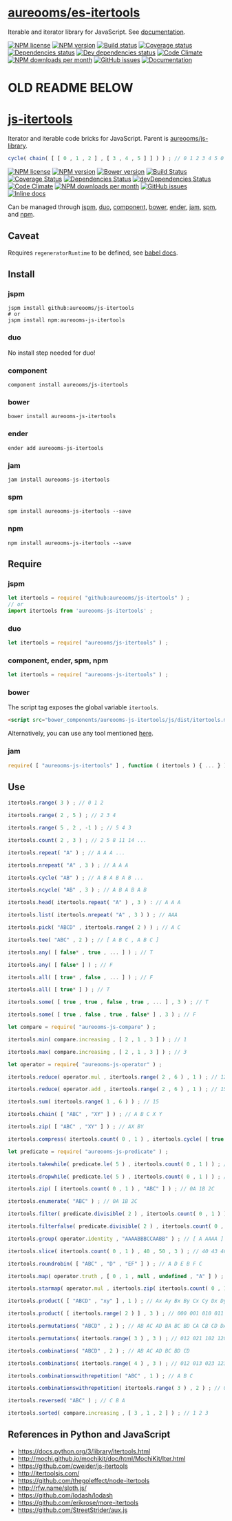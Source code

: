 [aureooms/es-itertools](https://aureooms.github.io/es-itertools)
==

Iterable and iterator library for JavaScript. See [documentation](https://aureooms.github.io/es-itertools/index.html).

[![NPM license](http://img.shields.io/npm/l/aureooms-es-itertools.svg?style=flat)](https://raw.githubusercontent.com/aureooms/es-itertools/master/LICENSE)
[![NPM version](http://img.shields.io/npm/v/aureooms-es-itertools.svg?style=flat)](https://www.npmjs.org/package/aureooms-es-itertools)
[![Build status](http://img.shields.io/travis/aureooms/es-itertools.svg?style=flat)](https://travis-ci.org/aureooms/es-itertools)
[![Coverage status](http://img.shields.io/coveralls/aureooms/es-itertools.svg?style=flat)](https://coveralls.io/r/aureooms/es-itertools)
[![Dependencies status](http://img.shields.io/david/aureooms/es-itertools.svg?style=flat)](https://david-dm.org/aureooms/es-itertools#info=dependencies)
[![Dev dependencies status](http://img.shields.io/david/dev/aureooms/es-itertools.svg?style=flat)](https://david-dm.org/aureooms/es-itertools#info=devDependencies)
[![Code Climate](http://img.shields.io/codeclimate/github/aureooms/es-itertools.svg?style=flat)](https://codeclimate.com/github/aureooms/es-itertools)
[![NPM downloads per month](http://img.shields.io/npm/dm/aureooms-es-itertools.svg?style=flat)](https://www.npmjs.org/package/aureooms-es-itertools)
[![GitHub issues](http://img.shields.io/github/issues/aureooms/es-itertools.svg?style=flat)](https://github.com/aureooms/es-itertools/issues)
[![Documentation](https://aureooms.github.io/es-itertools/badge.svg)](https://aureooms.github.io/es-itertools/source.html)


# OLD README BELOW

[js-itertools](http://aureooms.github.io/js-itertools)
==

Iterator and iterable code bricks for JavaScript. Parent is [aureooms/js-library](https://github.com/aureooms/js-library).

```js
cycle( chain( [ [ 0 , 1 , 2 ] , [ 3 , 4 , 5 ] ] ) ) ; // 0 1 2 3 4 5 0 1 ...
```

[![NPM license](http://img.shields.io/npm/l/aureooms-js-itertools.svg?style=flat)](https://raw.githubusercontent.com/aureooms/js-itertools/master/LICENSE)
[![NPM version](http://img.shields.io/npm/v/aureooms-js-itertools.svg?style=flat)](https://www.npmjs.org/package/aureooms-js-itertools)
[![Bower version](http://img.shields.io/bower/v/aureooms-js-itertools.svg?style=flat)](http://bower.io/search/?q=aureooms-js-itertools)
[![Build Status](http://img.shields.io/travis/aureooms/js-itertools.svg?style=flat)](https://travis-ci.org/aureooms/js-itertools)
[![Coverage Status](http://img.shields.io/coveralls/aureooms/js-itertools.svg?style=flat)](https://coveralls.io/r/aureooms/js-itertools)
[![Dependencies Status](http://img.shields.io/david/aureooms/js-itertools.svg?style=flat)](https://david-dm.org/aureooms/js-itertools#info=dependencies)
[![devDependencies Status](http://img.shields.io/david/dev/aureooms/js-itertools.svg?style=flat)](https://david-dm.org/aureooms/js-itertools#info=devDependencies)
[![Code Climate](http://img.shields.io/codeclimate/github/aureooms/js-itertools.svg?style=flat)](https://codeclimate.com/github/aureooms/js-itertools)
[![NPM downloads per month](http://img.shields.io/npm/dm/aureooms-js-itertools.svg?style=flat)](https://www.npmjs.org/package/aureooms-js-itertools)
[![GitHub issues](http://img.shields.io/github/issues/aureooms/js-itertools.svg?style=flat)](https://github.com/aureooms/js-itertools/issues)
[![Inline docs](http://inch-ci.org/github/aureooms/js-itertools.svg?branch=master&style=shields)](http://inch-ci.org/github/aureooms/js-itertools)

Can be managed through [jspm](https://github.com/jspm/jspm-cli),
[duo](https://github.com/duojs/duo),
[component](https://github.com/componentjs/component),
[bower](https://github.com/bower/bower),
[ender](https://github.com/ender-js/Ender),
[jam](https://github.com/caolan/jam),
[spm](https://github.com/spmjs/spm),
and [npm](https://github.com/npm/npm).

## Caveat

Requires `regeneratorRuntime` to be defined, see
[babel docs](http://babeljs.io/docs/usage/polyfill/).

## Install

### jspm
```terminal
jspm install github:aureooms/js-itertools
# or
jspm install npm:aureooms-js-itertools
```
### duo
No install step needed for duo!

### component
```terminal
component install aureooms/js-itertools
```

### bower
```terminal
bower install aureooms-js-itertools
```

### ender
```terminal
ender add aureooms-js-itertools
```

### jam
```terminal
jam install aureooms-js-itertools
```

### spm
```terminal
spm install aureooms-js-itertools --save
```

### npm
```terminal
npm install aureooms-js-itertools --save
```

## Require
### jspm
```js
let itertools = require( "github:aureooms/js-itertools" ) ;
// or
import itertools from 'aureooms-js-itertools' ;
```
### duo
```js
let itertools = require( "aureooms/js-itertools" ) ;
```

### component, ender, spm, npm
```js
let itertools = require( "aureooms-js-itertools" ) ;
```

### bower
The script tag exposes the global variable `itertools`.
```html
<script src="bower_components/aureooms-js-itertools/js/dist/itertools.min.js"></script>
```
Alternatively, you can use any tool mentioned [here](http://bower.io/docs/tools/).

### jam
```js
require( [ "aureooms-js-itertools" ] , function ( itertools ) { ... } ) ;
```

## Use

```js
itertools.range( 3 ) ; // 0 1 2

itertools.range( 2 , 5 ) ; // 2 3 4

itertools.range( 5 , 2 , -1 ) ; // 5 4 3

itertools.count( 2 , 3 ) ; // 2 5 8 11 14 ...

itertools.repeat( "A" ) ; // A A A ...

itertools.nrepeat( "A" , 3 ) ; // A A A

itertools.cycle( "AB" ) ; // A B A B A B ...

itertools.ncycle( "AB" , 3 ) ; // A B A B A B

itertools.head( itertools.repeat( "A" ) , 3 ) : // A A A

itertools.list( itertools.nrepeat( "A" , 3 ) ) ; // AAA

itertools.pick( "ABCD" , itertools.range( 2 ) ) ; // A C

itertools.tee( "ABC" , 2 ) ; // [ A B C , A B C ]

itertools.any( [ false* , true , ... ] ) ; // T

itertools.any( [ false* ] ) ; // F

itertools.all( [ true* , false , ... ] ) ; // F

itertools.all( [ true* ] ) ; // T

itertools.some( [ true , true , false , true , ... ] , 3 ) ; // T

itertools.some( [ true , false , true , false* ] , 3 ) ; // F

let compare = require( "aureooms-js-compare" ) ;

itertools.min( compare.increasing , [ 2 , 1 , 3 ] ) ; // 1

itertools.max( compare.increasing , [ 2 , 1 , 3 ] ) ; // 3

let operator = require( "aureooms-js-operator" ) ;

itertools.reduce( operator.mul , itertools.range( 2 , 6 ) , 1 ) ; // 120

itertools.reduce( operator.add , itertools.range( 2 , 6 ) , 1 ) ; // 15

itertools.sum( itertools.range( 1 , 6 ) ) ; // 15

itertools.chain( [ "ABC" , "XY" ] ) ; // A B C X Y

itertools.zip( [ "ABC" , "XY" ] ) ; // AX BY

itertools.compress( itertools.count( 0 , 1 ) , itertools.cycle( [ true , false ] ) ) ; // 0 2 4 6 ...

let predicate = require( "aureooms-js-predicate" ) ;

itertools.takewhile( predicate.le( 5 ) , itertools.count( 0 , 1 ) ) ; // 0 1 2 3 4 5

itertools.dropwhile( predicate.le( 5 ) , itertools.count( 0 , 1 ) ) ; // 6 7 8 ...

itertools.zip( [ itertools.count( 0 , 1 ) , "ABC" ] ) ; // 0A 1B 2C

itertools.enumerate( "ABC" ) ; // 0A 1B 2C

itertools.filter( predicate.divisible( 2 ) , itertools.count( 0 , 1 ) ) ; // 0 2 4 8 ...

itertools.filterfalse( predicate.divisible( 2 ) , itertools.count( 0 , 1 ) ) ; // 1 3 5 7 ...

itertools.group( operator.identity , "AAAABBBCCAABB" ) ; // [ A AAAA ] [ B BBB ] [ C CC ] [ A AA ] [ B BB ]

itertools.slice( itertools.count( 0 , 1 ) , 40 , 50 , 3 ) ; // 40 43 46 49

itertools.roundrobin( [ "ABC" , "D" , "EF" ] ) ; // A D E B F C

itertools.map( operator.truth , [ 0 , 1 , null , undefined , "A" ] ) ; // F T F F T

itertools.starmap( operator.mul , itertools.zip( itertools.count( 0 , 1 ) , itertools.count( 0 , 1 ) ) ) ; // 0 1 4 9 16 25 36 ...

itertools.product( [ "ABCD" , "xy" ] , 1 ) ; // Ax Ay Bx By Cx Cy Dx Dy

itertools.product( [ itertools.range( 2 ) ] , 3 ) ; // 000 001 010 011 100 101 110 111

itertools.permutations( "ABCD" , 2 ) ; // AB AC AD BA BC BD CA CB CD DA DB DC

itertools.permutations( itertools.range( 3 ) , 3 ) ; // 012 021 102 120 201 210

itertools.combinations( "ABCD" , 2 ) ; // AB AC AD BC BD CD

itertools.combinations( itertools.range( 4 ) , 3 ) ; // 012 013 023 123

itertools.combinationswithrepetition( "ABC" , 1 ) ; // A B C

itertools.combinationswithrepetition( itertools.range( 3 ) , 2 ) ; // 00 01 02 11 12 22

itertools.reversed( "ABC" ) ; // C B A

itertools.sorted( compare.increasing , [ 3 , 1 , 2 ] ) ; // 1 2 3
```

## References in Python and JavaScript

  - https://docs.python.org/3/library/itertools.html
  - http://mochi.github.io/mochikit/doc/html/MochiKit/Iter.html
  - https://github.com/cweider/js-itertools
  - http://itertoolsjs.com/
  - https://github.com/thegoleffect/node-itertools
  - http://rfw.name/sloth.js/
  - https://github.com/lodash/lodash
  - https://github.com/erikrose/more-itertools
  - https://github.com/StreetStrider/aux.js
